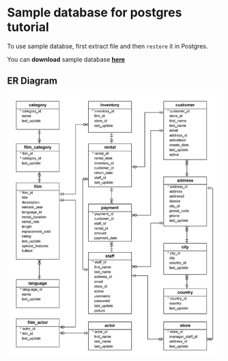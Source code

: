 # Sample database for postgres tutorial
To use sample databse, first extract file and then `restore` it in Postgres.

You can **download** sample database **[here](https://github.com/ashkanRmk/psql-sample/raw/main/dvdrental.zip)**

## ER Diagram
![alt text](postgresql-sample-database-diagram.jpg "ER Diagram")
